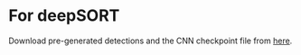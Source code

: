 # For deepSORT
Download pre-generated detections and the CNN checkpoint file from [here](https://drive.google.com/file/d/1os1m7_1IQedVjCv3MKMLPfCqRQGccHG1/view?usp=sharing).
